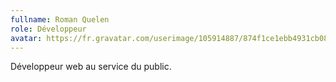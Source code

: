 ```yaml
---
fullname: Roman Quelen
role: Développeur
avatar: https://fr.gravatar.com/userimage/105914887/874f1ce1ebb4931cb08f46401b45a533.jpg?size=512
---
```


Développeur web au service du public.
